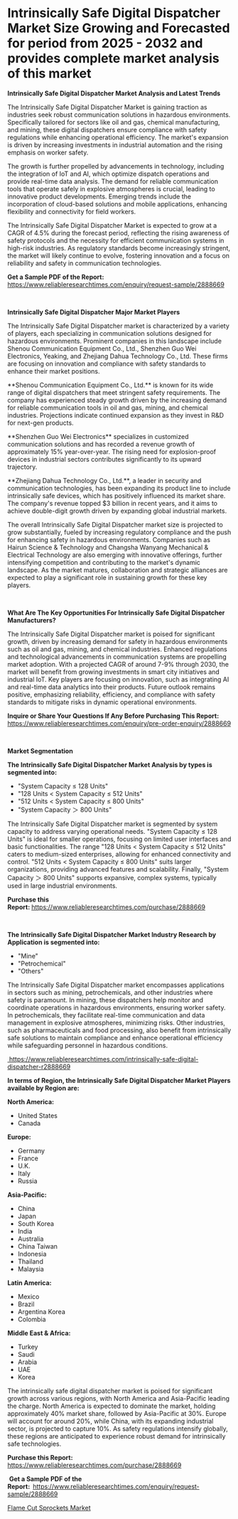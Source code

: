 <p><h1>Intrinsically Safe Digital Dispatcher Market Size Growing and Forecasted for period from 2025 - 2032 and provides complete market analysis of this market</h1></p><p><strong>Intrinsically Safe Digital Dispatcher Market Analysis and Latest Trends</strong></p>
<p><p>The Intrinsically Safe Digital Dispatcher Market is gaining traction as industries seek robust communication solutions in hazardous environments. Specifically tailored for sectors like oil and gas, chemical manufacturing, and mining, these digital dispatchers ensure compliance with safety regulations while enhancing operational efficiency. The market's expansion is driven by increasing investments in industrial automation and the rising emphasis on worker safety.</p><p>The growth is further propelled by advancements in technology, including the integration of IoT and AI, which optimize dispatch operations and provide real-time data analysis. The demand for reliable communication tools that operate safely in explosive atmospheres is crucial, leading to innovative product developments. Emerging trends include the incorporation of cloud-based solutions and mobile applications, enhancing flexibility and connectivity for field workers.</p><p>The Intrinsically Safe Digital Dispatcher Market is expected to grow at a CAGR of 4.5% during the forecast period, reflecting the rising awareness of safety protocols and the necessity for efficient communication systems in high-risk industries. As regulatory standards become increasingly stringent, the market will likely continue to evolve, fostering innovation and a focus on reliability and safety in communication technologies.</p></p>
<p><strong>Get a Sample PDF of the Report:&nbsp;</strong> <a href="https://www.reliableresearchtimes.com/enquiry/request-sample/2888669?utm_campaign=3137&utm_medium=2&utm_source=Github&utm_content=ia&utm_term=14032025&utm_id=intrinsically-safe-digital-dispatcher">https://www.reliableresearchtimes.com/enquiry/request-sample/2888669</a></p>
<p>&nbsp;</p>
<p><strong>Intrinsically Safe Digital Dispatcher Major Market Players</strong></p>
<p><p>The Intrinsically Safe Digital Dispatcher market is characterized by a variety of players, each specializing in communication solutions designed for hazardous environments. Prominent companies in this landscape include Shenou Communication Equipment Co., Ltd., Shenzhen Guo Wei Electronics, Yeaking, and Zhejiang Dahua Technology Co., Ltd. These firms are focusing on innovation and compliance with safety standards to enhance their market positions.</p><p>**Shenou Communication Equipment Co., Ltd.** is known for its wide range of digital dispatchers that meet stringent safety requirements. The company has experienced steady growth driven by the increasing demand for reliable communication tools in oil and gas, mining, and chemical industries. Projections indicate continued expansion as they invest in R&D for next-gen products.</p><p>**Shenzhen Guo Wei Electronics** specializes in customized communication solutions and has recorded a revenue growth of approximately 15% year-over-year. The rising need for explosion-proof devices in industrial sectors contributes significantly to its upward trajectory.</p><p>**Zhejiang Dahua Technology Co., Ltd.**, a leader in security and communication technologies, has been expanding its product line to include intrinsically safe devices, which has positively influenced its market share. The company's revenue topped $3 billion in recent years, and it aims to achieve double-digit growth driven by expanding global industrial markets.</p><p>The overall Intrinsically Safe Digital Dispatcher market size is projected to grow substantially, fueled by increasing regulatory compliance and the push for enhancing safety in hazardous environments. Companies such as Hairun Science & Technology and Changsha Wanyang Mechanical & Electrical Technology are also emerging with innovative offerings, further intensifying competition and contributing to the market's dynamic landscape. As the market matures, collaboration and strategic alliances are expected to play a significant role in sustaining growth for these key players.</p></p>
<p>&nbsp;</p>
<p><strong>What Are The Key Opportunities For Intrinsically Safe Digital Dispatcher Manufacturers?</strong></p>
<p><p>The Intrinsically Safe Digital Dispatcher market is poised for significant growth, driven by increasing demand for safety in hazardous environments such as oil and gas, mining, and chemical industries. Enhanced regulations and technological advancements in communication systems are propelling market adoption. With a projected CAGR of around 7-9% through 2030, the market will benefit from growing investments in smart city initiatives and industrial IoT. Key players are focusing on innovation, such as integrating AI and real-time data analytics into their products. Future outlook remains positive, emphasizing reliability, efficiency, and compliance with safety standards to mitigate risks in dynamic operational environments.</p></p>
<p><strong>Inquire or Share Your Questions If Any Before Purchasing This Report:</strong> <a href="https://www.reliableresearchtimes.com/enquiry/pre-order-enquiry/2888669?utm_campaign=3137&utm_medium=2&utm_source=Github&utm_content=ia&utm_term=14032025&utm_id=intrinsically-safe-digital-dispatcher">https://www.reliableresearchtimes.com/enquiry/pre-order-enquiry/2888669</a></p>
<p>&nbsp;</p>
<p><strong>Market Segmentation</strong></p>
<p><strong>The Intrinsically Safe Digital Dispatcher Market Analysis by types is segmented into:</strong></p>
<p><ul><li>"System Capacity ≤ 128 Units"</li><li>"128 Units < System Capacity ≤ 512 Units"</li><li>"512 Units < System Capacity ≤ 800 Units"</li><li>"System Capacity ＞ 800 Units"</li></ul></p>
<p><p>The Intrinsically Safe Digital Dispatcher market is segmented by system capacity to address varying operational needs. "System Capacity ≤ 128 Units" is ideal for smaller operations, focusing on limited user interfaces and basic functionalities. The range "128 Units < System Capacity ≤ 512 Units" caters to medium-sized enterprises, allowing for enhanced connectivity and control. "512 Units < System Capacity ≤ 800 Units" suits larger organizations, providing advanced features and scalability. Finally, "System Capacity ＞ 800 Units" supports expansive, complex systems, typically used in large industrial environments.</p></p>
<p><strong>Purchase this Report:&nbsp;</strong><a href="https://www.reliableresearchtimes.com/purchase/2888669?utm_campaign=3137&utm_medium=2&utm_source=Github&utm_content=ia&utm_term=14032025&utm_id=intrinsically-safe-digital-dispatcher">https://www.reliableresearchtimes.com/purchase/2888669</a></p>
<p>&nbsp;</p>
<p><strong>The Intrinsically Safe Digital Dispatcher Market Industry Research by Application is segmented into:</strong></p>
<p><ul><li>"Mine"</li><li>"Petrochemical"</li><li>"Others"</li></ul></p>
<p><p>The Intrinsically Safe Digital Dispatcher market encompasses applications in sectors such as mining, petrochemicals, and other industries where safety is paramount. In mining, these dispatchers help monitor and coordinate operations in hazardous environments, ensuring worker safety. In petrochemicals, they facilitate real-time communication and data management in explosive atmospheres, minimizing risks. Other industries, such as pharmaceuticals and food processing, also benefit from intrinsically safe solutions to maintain compliance and enhance operational efficiency while safeguarding personnel in hazardous conditions.</p></p>
<p><a href="https://www.reliableresearchtimes.com/intrinsically-safe-digital-dispatcher-r2888669?utm_campaign=3137&utm_medium=2&utm_source=Github&utm_content=ia&utm_term=14032025&utm_id=intrinsically-safe-digital-dispatcher">&nbsp;https://www.reliableresearchtimes.com/intrinsically-safe-digital-dispatcher-r2888669</a></p>
<p><strong>In terms of Region, the Intrinsically Safe Digital Dispatcher Market Players available by Region are:</strong></p>
<p>
    <p> <strong> North America: </strong>
        <ul>
            <li>United States</li>
            <li>Canada</li>
        </ul>
        </p> 
    <p> <strong> Europe: </strong>
        <ul>
            <li>Germany</li>
            <li>France</li>
            <li>U.K.</li>
            <li>Italy</li>
            <li>Russia</li>
        </ul>
        </p> 
    <p> <strong> Asia-Pacific: </strong>
        <ul>
            <li>China</li>
            <li>Japan</li>
            <li>South Korea</li>
            <li>India</li>
            <li>Australia</li>
            <li>China Taiwan</li>
            <li>Indonesia</li>
            <li>Thailand</li>
            <li>Malaysia</li>
        </ul>
        </p> 
    <p> <strong> Latin America: </strong>
        <ul>
            <li>Mexico</li>
            <li>Brazil</li>
            <li>Argentina Korea</li>
            <li>Colombia</li>
        </ul>
        </p> 
    <p> <strong> Middle East & Africa: </strong>
        <ul>
            <li>Turkey</li>
            <li>Saudi</li>
            <li>Arabia</li>
            <li>UAE</li>
            <li>Korea</li>
        </ul>
    </p>
    </p>
<p><p>The intrinsically safe digital dispatcher market is poised for significant growth across various regions, with North America and Asia-Pacific leading the charge. North America is expected to dominate the market, holding approximately 40% market share, followed by Asia-Pacific at 30%. Europe will account for around 20%, while China, with its expanding industrial sector, is projected to capture 10%. As safety regulations intensify globally, these regions are anticipated to experience robust demand for intrinsically safe technologies.</p></p>
<p><strong>Purchase this Report: </strong><a href="https://www.reliableresearchtimes.com/purchase/2888669?utm_campaign=3137&utm_medium=2&utm_source=Github&utm_content=ia&utm_term=14032025&utm_id=intrinsically-safe-digital-dispatcher">https://www.reliableresearchtimes.com/purchase/2888669</a></p>
<p>&nbsp;<strong>Get a Sample PDF of the Report:&nbsp;&nbsp;</strong><a href="https://www.reliableresearchtimes.com/enquiry/request-sample/2888669?utm_campaign=3137&utm_medium=2&utm_source=Github&utm_content=ia&utm_term=14032025&utm_id=intrinsically-safe-digital-dispatcher">https://www.reliableresearchtimes.com/enquiry/request-sample/2888669</a></p>
<p><strong></strong></p>
<p><p><a href="https://github.com/miottaredlin79/Market-Research-Report-List-1/blob/main/flame-cut-sprockets-market.md?utm_campaign=3137&utm_medium=2&utm_source=Github&utm_content=ia&utm_term=14032025&utm_id=intrinsically-safe-digital-dispatcher">Flame Cut Sprockets Market</a></p></p>